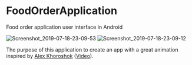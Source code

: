 # FoodOrderApplication

Food order application user interface in Android

![Screenshot_2019-07-18-23-09-53](https://user-images.githubusercontent.com/25500250/61493653-6417ce80-a9b4-11e9-82d4-aadbe1b35031.png)
![Screenshot_2019-07-18-23-09-12](https://user-images.githubusercontent.com/25500250/61493654-64b06500-a9b4-11e9-9bcc-d008e67abc7f.png)

The purpose of this application to create an app with a great animation inspired by [Alex Khoroshok](https://dribbble.com/shots/6579816-Food-Order-Interaction) 
([Video](https://drive.google.com/file/d/1otYnBoU9uL3drySGS6THae4gcaC_Lwzj/view?usp=sharing)).

